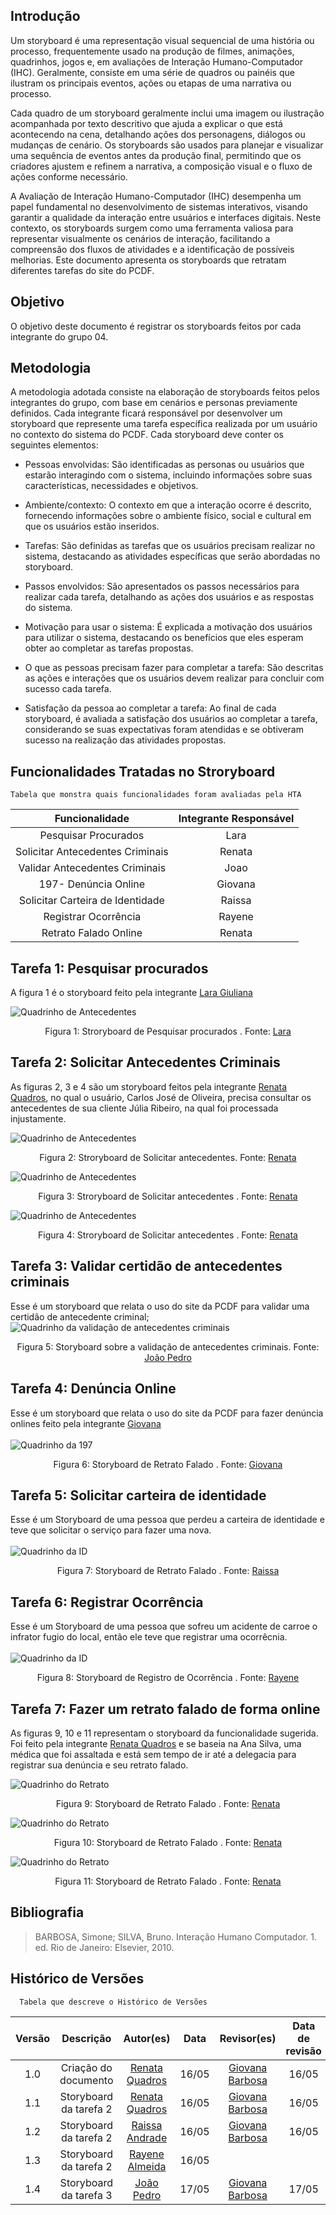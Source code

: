 ## Introdução
Um storyboard é uma representação visual sequencial de uma história ou processo, frequentemente usado na produção de filmes, animações, quadrinhos, jogos e, em avaliações de Interação Humano-Computador (IHC). Geralmente, consiste em uma série de quadros ou painéis que ilustram os principais eventos, ações ou etapas de uma narrativa ou processo.

Cada quadro de um storyboard geralmente inclui uma imagem ou ilustração acompanhada por texto descritivo que ajuda a explicar o que está acontecendo na cena, detalhando ações dos personagens, diálogos ou mudanças de cenário. Os storyboards são usados para planejar e visualizar uma sequência de eventos antes da produção final, permitindo que os criadores ajustem e refinem a narrativa, a composição visual e o fluxo de ações conforme necessário.

A Avaliação de Interação Humano-Computador (IHC) desempenha um papel fundamental no desenvolvimento de sistemas interativos, visando garantir a qualidade da interação entre usuários e interfaces digitais. Neste contexto, os storyboards surgem como uma ferramenta valiosa para representar visualmente os cenários de interação, facilitando a compreensão dos fluxos de atividades e a identificação de possíveis melhorias. Este documento apresenta os storyboards que retratam diferentes tarefas do site do PCDF.

## Objetivo
O objetivo deste documento é registrar os storyboards feitos por cada integrante do grupo 04.

## Metodologia
A metodologia adotada consiste na elaboração de storyboards feitos pelos integrantes do grupo, com base em cenários e personas previamente definidos. Cada integrante ficará responsável por desenvolver um storyboard que represente uma tarefa específica realizada por um usuário no contexto do sistema do PCDF. Cada storyboard deve conter os seguintes elementos:

* Pessoas envolvidas: São identificadas as personas ou usuários que estarão interagindo com o sistema, incluindo informações sobre suas características, necessidades e objetivos.

* Ambiente/contexto: O contexto em que a interação ocorre é descrito, fornecendo informações sobre o ambiente físico, social e cultural em que os usuários estão inseridos.

* Tarefas: São definidas as tarefas que os usuários precisam realizar no sistema, destacando as atividades específicas que serão abordadas no storyboard.

* Passos envolvidos: São apresentados os passos necessários para realizar cada tarefa, detalhando as ações dos usuários e as respostas do sistema.

* Motivação para usar o sistema: É explicada a motivação dos usuários para utilizar o sistema, destacando os benefícios que eles esperam obter ao completar as tarefas propostas.

* O que as pessoas precisam fazer para completar a tarefa: São descritas as ações e interações que os usuários devem realizar para concluir com sucesso cada tarefa.

* Satisfação da pessoa ao completar a tarefa: Ao final de cada storyboard, é avaliada a satisfação dos usuários ao completar a tarefa, considerando se suas expectativas foram atendidas e se obtiveram sucesso na realização das atividades propostas.

## Funcionalidades Tratadas no Stroryboard

    Tabela que monstra quais funcionalidades foram avaliadas pela HTA
 Funcionalidade    |    Integrante Responsável             |  
|:------:|:-------------------------------:|
|Pesquisar Procurados|Lara|  
| Solicitar Antecedentes Criminais | Renata |
| Validar Antecedentes Criminais | Joao |
| 197- Denúncia Online   | Giovana          |
| Solicitar Carteira de Identidade| Raissa
| Registrar Ocorrência | Rayene |
|Retrato Falado Online|Renata|


## Tarefa 1: Pesquisar procurados 
A figura 1 é o storyboard feito pela integrante [Lara Giuliana](https://github.com/gravelylara)

![Quadrinho de Antecedentes](../../../assets/design/Nivel1/storyboards/Storyboard_Procurados.jpg)
<div align="center">
    <p> Figura 1: Stroryboard de Pesquisar procurados  . Fonte: 
        <a href="https://github.com/gravelylara">Lara</a>
    </p> 
</div>

## Tarefa 2: Solicitar Antecedentes Criminais
As figuras 2, 3 e 4 são um storyboard feitos pela integrante [Renata Quadros](https://github.com/Renatinha28), no qual o usuário, Carlos José de Oliveira, precisa consultar os antecedentes de sua cliente Júlia Ribeiro, na qual foi processada injustamente. 


![Quadrinho de Antecedentes](../../../assets/design/Nivel1/storyboards/Storyboard_solicitar_ant1.png)
<div align="center">
    <p> Figura 2: Stroryboard de Solicitar antecedentes. Fonte: 
        <a href="https://github.com/Renatinha28">Renata</a>
    </p> 
</div>

![Quadrinho de Antecedentes](../../../assets/design/Nivel1/storyboards/Storyboard_solicitar_ant2.png)
<div align="center">
    <p> Figura 3: Stroryboard de Solicitar antecedentes . Fonte: 
        <a href="https://github.com/Renatinha28">Renata</a>
    </p> 
</div>


![Quadrinho de Antecedentes](../../../assets/design/Nivel1/storyboards/Storyboard_solicitar_ant3.png)
<div align="center">
    <p> Figura 4: Stroryboard de Solicitar antecedentes . Fonte: 
        <a href="https://github.com/Renatinha28">Renata</a>
    </p> 
</div>


## Tarefa 3: Validar certidão de antecedentes criminais 
Esse é um storyboard que relata o uso do site da PCDF para validar uma certidão de antecedente criminal;
![Quadrinho da validação de antecedentes criminais](../../../assets/design/Nivel1/storyboards/Storyboard_validacao_ant.jpg)
<br>
<div align="center">
    <p> Figura 5: Storyboard sobre a validação de antecedentes criminais. Fonte: 
        <a href="https://github.com/JoaoODragonborn">João Pedro</a>
    </p> 
</div>


## Tarefa 4: Denúncia Online
Esse é um storyboard que relata o uso do site da PCDF para fazer denúncia onlines feito pela integrante [Giovana](https://github.com/gio221)
<br> <br>
![Quadrinho da 197](../../../assets/design/Nivel1/storyboards/Stroryboard_197.png)
<div align="center">
    <p> Figura 6: Storyboard de Retrato Falado  . Fonte: 
        <a href="https://github.com/gio221">Giovana</a>
    </p> 
</div>

## Tarefa 5: Solicitar carteira de identidade 
Esse é um Storyboard de uma pessoa que perdeu a carteira de identidade e teve que solicitar o serviço para fazer uma nova.<br> <br>
![Quadrinho da ID](../../../assets/design/Nivel1/storyboards/CarteiraID.png)
<div align="center">
    <p> Figura 7: Storyboard de Retrato Falado  . Fonte: 
        <a href="https://github.com/RaissaAndradeS">Raissa</a>
    </p> 
</div>

## Tarefa 6: Registrar Ocorrência 
Esse é um Storyboard de uma pessoa que sofreu um acidente de carroe o infrator fugio do local, então ele teve que registrar uma ocorrêcnia.<br> <br>
![Quadrinho da ID](../../../assets/design/Nivel1/storyboards/Storyboard_RegistroOcorrencia.jpeg)
<div align="center">
    <p> Figura 8: Storyboard de Registro de Ocorrência . Fonte: 
        <a href="https://github.com/rayenealmeida">Rayene</a>
    </p> 
</div>

## Tarefa 7: Fazer um retrato falado de forma online
As figuras 9, 10 e 11 representam o storyboard da funcionalidade sugerida. Foi feito pela integrante [Renata Quadros](https://github.com/Renatinha28) e se baseia na Ana Silva, uma médica que foi assaltada e está sem tempo de ir até a delegacia para registrar sua denúncia e seu retrato falado.


![Quadrinho do Retrato](../../../assets/design/Nivel1/storyboards/Storyboard_Retrato_Falado1.png)
<div align="center">
    <p> Figura 9: Storyboard de Retrato Falado  . Fonte: 
        <a href="https://github.com/Renatinha28">Renata</a>
    </p> 
</div>

![Quadrinho do Retrato](../../../assets/design/Nivel1/storyboards/Storyboard_Retrato_Falado2.png)
<div align="center">
    <p> Figura 10: Storyboard de Retrato Falado  . Fonte: 
        <a href="https://github.com/Renatinha28">Renata</a>
    </p> 
</div>

![Quadrinho do Retrato](../../../assets/design/Nivel1/storyboards/Storyboard_Retrato_Falado3.png)
<div align="center">
    <p> Figura 11: Storyboard de Retrato Falado  . Fonte: 
        <a href="https://github.com/Renatinha28">Renata</a>
    </p> 
</div>


## Bibliografia
> BARBOSA, Simone; SILVA, Bruno. Interação Humano Computador. 1. ed. Rio de Janeiro: Elsevier, 2010.


## Histórico de Versões
      Tabela que descreve o Histórico de Versões

|     Versão       |     Descrição      |      Autor(es)      | Data           |  Revisor(es)          |Data de revisão|
| :----------------------------------------------------------: | :-------------------------------: | :-------------------------------------------------: | :-------------------------------: |  :-------------------------------: | :-------------------------------: |
| 1.0 | Criação do documento | [Renata Quadros](https://github.com/Renatinha28) | 16/05 |[Giovana Barbosa ](https://github.com/gio221) | 16/05  | 
| 1.1 | Storyboard da tarefa 2 | [Renata Quadros](https://github.com/Renatinha28) | 16/05 | [Giovana Barbosa ](https://github.com/gio221) | 16/05 | 
| 1.2 | Storyboard da tarefa 2 | [Raissa Andrade](https://github.com/RaissaAndradeS) | 16/05 | [Giovana Barbosa ](https://github.com/gio221) | 16/05 | 
| 1.3 | Storyboard da tarefa 2 | [Rayene Almeida](https://github.com/rayenealmeida) | 16/05 | |  | 
| 1.4 | Storyboard da tarefa 3 | [João Pedro](https://github.com/JoaoODragonborn) | 17/05 | [Giovana Barbosa ](https://github.com/gio221) | 17/05 | 